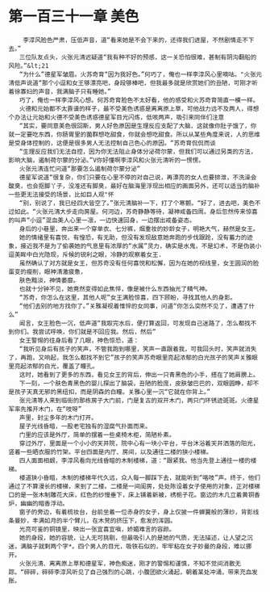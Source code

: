 # 第一百三十一章 美色
        李淳风脸色严肃，压低声音，道“看来她是不会下来的，还得我们进屋，不然剧情走不下去。”
       三位队友点头，火张元清迟疑道“我有种不好的预感，这一关恐怕很难，甚制有阴沟翻船的风险。”&lt;21
       “为什么”德星军皱眉。火苏奇育“因为我好色。”何巧了，俺也一样李淳风心里嘀咕。"火张元清低声说道“那个小逗和女王够漂亮吧，身段够棒吧，但我最多就是欣赏她们的丑陋，可刚才听着徐寡妇的声音，我满脑子只有睡她。”
       巧了，俺也一样李淳风心想。何苏奇育脸色不太好看，他的感受和火苏奇育简直一模一样。
       火德和元始都不太靠谱的样子，最不受美色诱惑是离离原上草，可他战力远不及两人，得想个办法让元始和火德不受美色诱惑德星军目光闪炼，低咳两声，吸引来同伴们注意
       “其实，要同意美色很回斯，男人好色原因是生理反应支配了大脑，这就像你肚子饿了，你就一定要吃东西，你肠胃里的菌群想吃甜食，你就会想吃甜食。所以从某些角度来说，人的思维是受身体控制的，这便是很多男人无法控制自己色心的原因。“苏奇育侃侃而谈
       “生理反应我们无法自控，因为你无法阻止身体分泌荷尔蒙，但我们可以通过另类的方法，影响大脑，遏制荷尔蒙的分泌。”V你好懂啊李淳风和火张元清听的一愣愣。
       火张元清连忙问道“那要怎么遏制荷尔蒙分泌”
       德星军说道“很复杂，你们只要在心里不停的对自己说，再漂亮的女人也要排泄，不洗澡会酸臭，也会抠脚丫子，没准还有脚臭，最好在脑海里浮现出相应的画面另外，还可以适当的脑补一些更无法接受的场景，比如巨人观"怀
       “别，别说了，我已经四大皆空了。”张元清脑补一下，打了个寒颤。“好了，进去吧，美色不过如此。“火张元清大步走向房屋。何河边，苏奇静静等待，凝神戒备四周。身后忽然传来惊喜的叫声“小逗”混血美人心里一凛，一边快速回身，一边摆出戒备姿态。
       身后的小巷里，奔出来一个穿单衣、七分裤，烟重妆的妙龄女子，明艳大气，赫然是女王。
       她的情绪里有喜悦，有惶恐，有无助，但没有发现敌意她奔跑的步伐跟跄，没有蓄力的迹象，接近我不是为了偷袭她的气息里有浓厚的“水属”灵力，确实是水鬼，不是幻术，不是伪装小逗美眸中白光隐现，斥候的锐利之眼，冷静的观察着女王.
       虽然确认了对方就是女王，但苏奇没有任何喜悦和松懈，因为在她的视线里，女王圆润的脸蛋变的瘦削，眼神清激疲惫，
       肤色黯淡，神情萎靡。
       也就十分钟不见，她竟然变得如此焦悴，像是被什么东西抽光了精气神。
       “苏奇，你怎么在这里，其他人呢”女王满脸惊喜，四下顾盼，寻找其他人的身影。
       “他们去别的地方找你了。”关雅凝视着惟悴的女同事，问道“你怎么突然不见了，遭遇了什么”
       闻言，女王脸色一沉，低声道“我取完水后，便打算返回，可发现自己迷路了，怎么都找不到你们。我尝试呼唤，你们就是不回应我。然后，然后”
       女王警惕的往身后看了几眼，神色惊恐，道：
       “我听见身后有孩子的笑声，不管我跑到哪里，笑声一直跟着我，可我回头时，笑声就消失了，再跑，又响起，我怎么都找不到它”孩子的笑声苏奇眼里亮起浓郁的白光孩子的笑声关雅眼里亮起浓郁的白光，覆盖了瞳孔。
       这时，她看到了更多的东西，看见女王的背后，伸出一只青黑色的小手，搭在了她肩膀上。
       下一刻，一个肤色青黑色的婴儿探出了脑袋，丑陋的脸庞，皮肤皱巴巴的，双眼圆睁，却不是孩子天真无邪的黑纽扣，而是阴森的白瞳。关雅心里一沉“它就在你背上。”
       张元清等人来到临街的那栋房子大门前，门是复古的双开木门，两只门环锈迹斑斑。火德星军率先推开木门，在“吱呀”
       声里，封尘多年的木门打开。
       屋子光线昏暗，一股老宅独有的湿腐气扑面而来。
       门里的应该是外厅，简单的摆着一些桌椅木柜，简陋朴素。
       穿过外厅，里面是一个小小的天井院，院中心有一块小平台，平台沐浴着天井洒落的阳光，竖着一些晒衣服的竹架。平台四面是内厅、房间，以及通往二楼的狭小楼梯。
       四人面面相觑，李淳风看向光线昏暗的木制楼梯，道：“跟紧我。他当先登上通往一楼的楼梯。
       楼道狭小昏暗，木制的楼梯年代久远，众人每一脚踩下去，就能听到“咯吱”声。终于，他们通过了不算漫长的楼梯，来到了二楼。二楼是一间闺房，处处陈设着女子使用的对象，正对楼梯口的是一张木制雕花大床，红色的纱慢垂下，床上铺着新被，绣栀子花。窗边的木几立着黄铜香炉，幽幽的暗香浮动。
       窗子的旁边，有着梳妆台，台前坐着一位赤身的女子，身上仅披一件蝉翼般的薄纱，背影线条曼妙，丰满如月的半个臂儿，在木凳的挤压下，愈发的浑圆。
       光亮可鉴的铜镜里，映出一张宜喜宜嗔，娇媚难言的容颜。
       她的身段，她的容貌，让人无可挑剔，但最吸引人的是她的气质，无法描述，让人望之沉迷，满脑子就剩两个字*。四个男人的目光，吸铁石似的，牢牢粘在女子妙曼的身段，难以挪开。
       火张元清、离离原上草和德星军，神色痴迷，刚才的警惕和谨慎，不知不觉间消散无踪。“碎碎，碎碎李淳风听见了自己强烈的心跳，小腹团欲火涌起，朝着某处冲涌，带来充血发胀。
